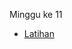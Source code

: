 Minggu ke 11

- [Latihan](https://github.com/Dean-182/tekn-cloud-computing/blob/main/minggu-11/latihan.md)
